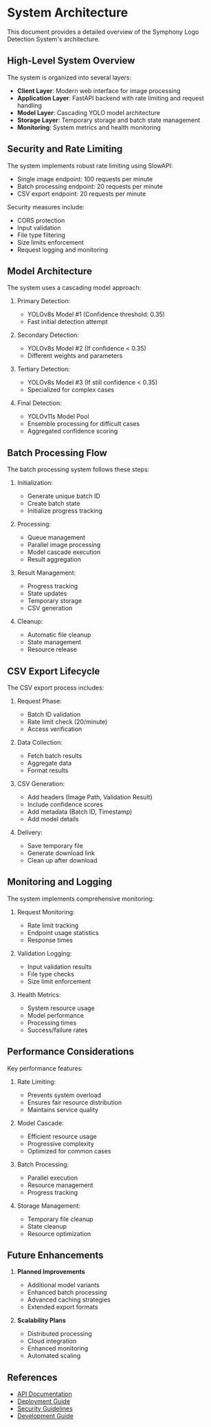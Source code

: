 # System Architecture

This document provides a detailed overview of the Symphony Logo Detection System's architecture.

## High-Level System Overview

The system is organized into several layers:
- **Client Layer**: Modern web interface for image processing
- **Application Layer**: FastAPI backend with rate limiting and request handling
- **Model Layer**: Cascading YOLO model architecture
- **Storage Layer**: Temporary storage and batch state management
- **Monitoring**: System metrics and health monitoring

## Security and Rate Limiting

The system implements robust rate limiting using SlowAPI:
- Single image endpoint: 100 requests per minute
- Batch processing endpoint: 20 requests per minute
- CSV export endpoint: 20 requests per minute

Security measures include:
- CORS protection
- Input validation
- File type filtering
- Size limits enforcement
- Request logging and monitoring

## Model Architecture

The system uses a cascading model approach:

1. Primary Detection:
   - YOLOv8s Model #1 (Confidence threshold: 0.35)
   - Fast initial detection attempt

2. Secondary Detection:
   - YOLOv8s Model #2 (If confidence < 0.35)
   - Different weights and parameters

3. Tertiary Detection:
   - YOLOv8s Model #3 (If still confidence < 0.35)
   - Specialized for complex cases

4. Final Detection:
   - YOLOv11s Model Pool
   - Ensemble processing for difficult cases
   - Aggregated confidence scoring

## Batch Processing Flow

The batch processing system follows these steps:

1. Initialization:
   - Generate unique batch ID
   - Create batch state
   - Initialize progress tracking

2. Processing:
   - Queue management
   - Parallel image processing
   - Model cascade execution
   - Result aggregation

3. Result Management:
   - Progress tracking
   - State updates
   - Temporary storage
   - CSV generation

4. Cleanup:
   - Automatic file cleanup
   - State management
   - Resource release

## CSV Export Lifecycle

The CSV export process includes:

1. Request Phase:
   - Batch ID validation
   - Rate limit check (20/minute)
   - Access verification

2. Data Collection:
   - Fetch batch results
   - Aggregate data
   - Format results

3. CSV Generation:
   - Add headers (Image Path, Validation Result)
   - Include confidence scores
   - Add metadata (Batch ID, Timestamp)
   - Add model details

4. Delivery:
   - Save temporary file
   - Generate download link
   - Clean up after download

## Monitoring and Logging

The system implements comprehensive monitoring:

1. Request Monitoring:
   - Rate limit tracking
   - Endpoint usage statistics
   - Response times

2. Validation Logging:
   - Input validation results
   - File type checks
   - Size limit enforcement

3. Health Metrics:
   - System resource usage
   - Model performance
   - Processing times
   - Success/failure rates

## Performance Considerations

Key performance features:

1. Rate Limiting:
   - Prevents system overload
   - Ensures fair resource distribution
   - Maintains service quality

2. Model Cascade:
   - Efficient resource usage
   - Progressive complexity
   - Optimized for common cases

3. Batch Processing:
   - Parallel execution
   - Resource management
   - Progress tracking

4. Storage Management:
   - Temporary file cleanup
   - State cleanup
   - Resource optimization

## Future Enhancements

1. **Planned Improvements**
   - Additional model variants
   - Enhanced batch processing
   - Advanced caching strategies
   - Extended export formats

2. **Scalability Plans**
   - Distributed processing
   - Cloud integration
   - Enhanced monitoring
   - Automated scaling

## References

- [API Documentation](./api-reference.md)
- [Deployment Guide](./deployment.md)
- [Security Guidelines](./security.md)
- [Development Guide](./development-guide.md) 